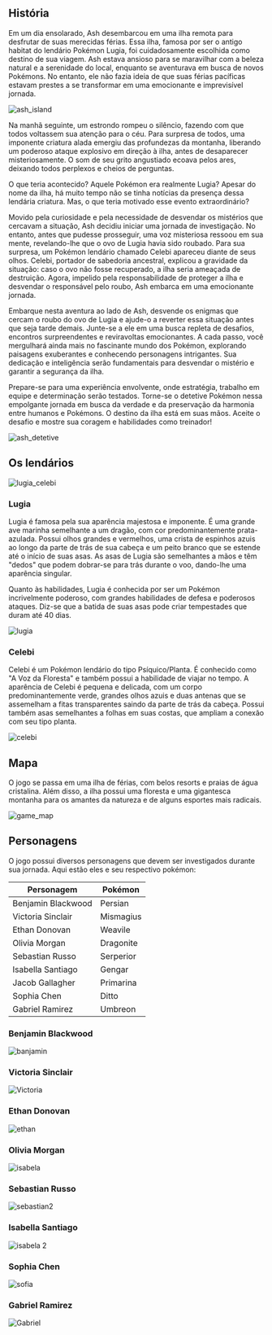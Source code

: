 ## História

Em um dia ensolarado, Ash desembarcou em uma ilha remota para desfrutar de suas merecidas férias. Essa ilha, famosa por ser o antigo habitat do lendário Pokémon Lugia, foi cuidadosamente escolhida como destino de sua viagem. Ash estava ansioso para se maravilhar com a beleza natural e a serenidade do local, enquanto se aventurava em busca de novos Pokémons. No entanto, ele não fazia ideia de que suas férias pacíficas estavam prestes a se transformar em uma emocionante e imprevisível jornada.

![ash_island](https://github.com/UnBParadigmas2023-1-Turma02/2023.1_G3_Logico_DetetiveProkemon/assets/56610229/0e1fb497-170f-42f6-88e3-337ec09b669e)

Na manhã seguinte, um estrondo rompeu o silêncio, fazendo com que todos voltassem sua atenção para o céu. Para surpresa de todos, uma imponente criatura alada emergiu das profundezas da montanha, liberando um poderoso ataque explosivo em direção à ilha, antes de desaparecer misteriosamente. O som de seu grito angustiado ecoava pelos ares, deixando todos perplexos e cheios de perguntas.

O que teria acontecido? Aquele Pokémon era realmente Lugia? Apesar do nome da ilha, há muito tempo não se tinha notícias da presença dessa lendária criatura. Mas, o que teria motivado esse evento extraordinário?

Movido pela curiosidade e pela necessidade de desvendar os mistérios que cercavam a situação, Ash decidiu iniciar uma jornada de investigação. No entanto, antes que pudesse prosseguir, uma voz misteriosa ressoou em sua mente, revelando-lhe que o ovo de Lugia havia sido roubado. Para sua surpresa, um Pokémon lendário chamado Celebi apareceu diante de seus olhos. Celebi, portador de sabedoria ancestral, explicou a gravidade da situação: caso o ovo não fosse recuperado, a ilha seria ameaçada de destruição. Agora, impelido pela responsabilidade de proteger a ilha e desvendar o responsável pelo roubo, Ash embarca em uma emocionante jornada.

Embarque nesta aventura ao lado de Ash, desvende os enigmas que cercam o roubo do ovo de Lugia e ajude-o a reverter essa situação antes que seja tarde demais. Junte-se a ele em uma busca repleta de desafios, encontros surpreendentes e reviravoltas emocionantes. A cada passo, você mergulhará ainda mais no fascinante mundo dos Pokémon, explorando paisagens exuberantes e conhecendo personagens intrigantes. Sua dedicação e inteligência serão fundamentais para desvendar o mistério e garantir a segurança da ilha.

Prepare-se para uma experiência envolvente, onde estratégia, trabalho em equipe e determinação serão testados. Torne-se o detetive Pokémon nessa empolgante jornada em busca da verdade e da preservação da harmonia entre humanos e Pokémons. O destino da ilha está em suas mãos. Aceite o desafio e mostre sua coragem e habilidades como treinador!

![ash_detetive](https://github.com/UnBParadigmas2023-1-Turma02/2023.1_G3_Logico_DetetiveProkemon/assets/56610229/2ba94fc2-effb-4ba5-a5eb-4982feebfe6e)

## Os lendários

![lugia_celebi](https://github.com/UnBParadigmas2023-1-Turma02/2023.1_G3_Logico_DetetiveProkemon/assets/56610229/34422fd8-a37d-4e8c-af94-9d4ae3ff4471)

### Lugia
Lugia é famosa pela sua aparência majestosa e imponente. É uma grande ave marinha semelhante a um dragão, com cor predominantemente prata-azulada. Possui olhos grandes e vermelhos, uma crista de espinhos azuis ao longo da parte de trás de sua cabeça e um peito branco que se estende até o início de suas asas. As asas de Lugia são semelhantes a mãos e têm "dedos" que podem dobrar-se para trás durante o voo, dando-lhe uma aparência singular.

Quanto às habilidades, Lugia é conhecida por ser um Pokémon incrivelmente poderoso, com grandes habilidades de defesa e poderosos ataques. Diz-se que a batida de suas asas pode criar tempestades que duram até 40 dias.

![lugia](https://github.com/UnBParadigmas2023-1-Turma02/2023.1_G3_Logico_DetetiveProkemon/assets/56610229/fc06b7d5-a62b-476b-af1b-c00691626650)

### Celebi
Celebi é um Pokémon lendário do tipo Psíquico/Planta. É conhecido como "A Voz da Floresta" e também possui a habilidade de viajar no tempo. A aparência de Celebi é pequena e delicada, com um corpo predominantemente verde, grandes olhos azuis e duas antenas que se assemelham a fitas transparentes saindo da parte de trás da cabeça. Possui também asas semelhantes a folhas em suas costas, que ampliam a conexão com seu tipo planta.

![celebi](https://github.com/UnBParadigmas2023-1-Turma02/2023.1_G3_Logico_DetetiveProkemon/assets/56610229/97224026-400e-45a4-9da5-5fec63a7c83f)

## Mapa

O jogo se passa em uma ilha de férias, com belos resorts e praias de água cristalina. Além disso, a ilha possui uma floresta e uma gigantesca montanha para os amantes da natureza e de alguns esportes mais radicais.

![game_map](https://github.com/UnBParadigmas2023-1-Turma02/2023.1_G3_Logico_DetetiveProkemon/assets/56610229/7673bb1d-efb4-4039-bfa1-598fb936c41a)

## Personagens

O jogo possui diversos personagens que devem ser investigados durante sua jornada. Aqui estão eles e seu respectivo pokémon:

| Personagem | Pokémon |
|--- |--- |
| Benjamin Blackwood | Persian |
| Victoria Sinclair | Mismagius |
| Ethan Donovan | Weavile |
| Olivia Morgan | Dragonite |
| Sebastian Russo | Serperior |
| Isabella Santiago | Gengar |
| Jacob Gallagher | Primarina |
| Sophia Chen | Ditto |
| Gabriel Ramirez | Umbreon |

### Benjamin Blackwood

![banjamin](https://github.com/UnBParadigmas2023-1-Turma02/2023.1_G3_Logico_DetetiveProkemon/assets/56610229/3bf53eab-ac2e-46ff-9b5d-84c3be684281)

### Victoria Sinclair

![Victoria](https://github.com/UnBParadigmas2023-1-Turma02/2023.1_G3_Logico_DetetiveProkemon/assets/56610229/adc55120-1857-4ce5-a380-418527eb5342)

### Ethan Donovan

![ethan](https://github.com/UnBParadigmas2023-1-Turma02/2023.1_G3_Logico_DetetiveProkemon/assets/56610229/aa4c1e3d-6af3-456b-b334-baf09c3ef510)

### Olivia Morgan

![isabela](https://github.com/UnBParadigmas2023-1-Turma02/2023.1_G3_Logico_DetetiveProkemon/assets/56610229/61431f20-4a03-47eb-8e6b-21cdb6542418)

### Sebastian Russo

![sebastian2](https://github.com/UnBParadigmas2023-1-Turma02/2023.1_G3_Logico_DetetiveProkemon/assets/56610229/b4706652-42f0-49b8-8604-84c97dec70ab)

### Isabella Santiago

![isabela 2](https://github.com/UnBParadigmas2023-1-Turma02/2023.1_G3_Logico_DetetiveProkemon/assets/56610229/06500d8d-0374-416a-a3e3-ec1d778d5d99)

### Sophia Chen

![sofia](https://github.com/UnBParadigmas2023-1-Turma02/2023.1_G3_Logico_DetetiveProkemon/assets/56610229/ed2845bd-8a7b-4967-bd52-eb3edcbde4de)

### Gabriel Ramirez

![Gabriel](https://github.com/UnBParadigmas2023-1-Turma02/2023.1_G3_Logico_DetetiveProkemon/assets/56610229/befe0450-c318-437d-913a-feb48d2c3f54)
